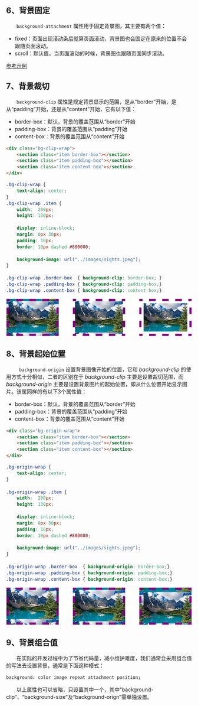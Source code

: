 ## 6、背景固定

  `background-attachment` 属性用于固定背景图，其主要有两个值：

- fixed：页面出现滚动条后就算页面滚动，背景图也会固定在原来的位置不会跟随页面滚动。
- scroll：默认值，当页面滚动的时候，背景图也跟随页面同步滚动。

[参考示例](https://lihongyao.github.io/tutorials/css/background/bg_attachment.html)

## 7、背景裁切

  `background-clip` 属性是规定背景显示的范围，是从“border”开始，是从“padding”开始，还是从“content”开始，它有以下值：

- border-box：默认，背景的覆盖范围从“border”开始
- padding-box：背景的覆盖范围从“padding”开始
- content-box：背景的覆盖范围从“content”开始

```html
<div class="bg-clip-wrap">
    <section class="item border-box"></section>
    <section class="item padding-box"></section>
    <section class="item content-box"></section>
</div>
```

```css
.bg-clip-wrap {
    text-align: center;
}
.bg-clip-wrap .item {
    width:  200px;
    height: 130px;

    display: inline-block;
    margin: 0px 30px;
    padding: 10px;
    border: 10px dashed #800080;
    
    background-image: url("../images/sights.jpeg");
}

.bg-clip-wrap .border-box  { background-clip: border-box; }
.bg-clip-wrap .padding-box { background-clip: padding-box;}
.bg-clip-wrap .content-box { background-clip: content-box;}
```

![](../../image/css/IMGS/bg-clip.png)

## 8、背景起始位置

  ` background-origin` 设置背景图像开始的位置，它和 *background-clip*  的使用方式十分相似，二者的区别在于 *background-clip* 主要是设置裁切范围，而 *background-origin* 主要是设置背景图片的起始位置，即从什么位置开始显示图片。该属同样的有以下3个属性值：

- border-box：默认，背景的覆盖范围从“border”开始
- padding-box：背景的覆盖范围从“padding”开始
- content-box：背景的覆盖范围从“content”开始

```html
<div class="bg-origin-wrap">
    <section class="item border-box"></section>
    <section class="item padding-box"></section>
    <section class="item content-box"></section>
</div>
```

```css
.bg-origin-wrap {
    text-align: center;
}

.bg-origin-wrap .item {
    width:  200px;
    height: 130px;

    display: inline-block;
    margin: 0px 30px;
    padding: 10px;
    border: 10px dashed #800080;
    
    background-image: url("../images/sights.jpeg");
}

.bg-origin-wrap .border-box  { background-origin: border-box;}
.bg-origin-wrap .padding-box { background-origin: padding-box;}
.bg-origin-wrap .content-box { background-origin: content-box;}
```

![](../../image/css/IMGS/bg-origin.png)



## 9、背景组合值

  在实际的开发过程中为了节省代码量，减小维护难度，我们通常会采用组合值的写法去设置背景，通常是下面这种模式：

```css
background: color image repeat attachment position;
```

  以上属性也可以省略，只设置其中一个，其中“background-clip”、“background-size”及“background-orign”需单独设置。